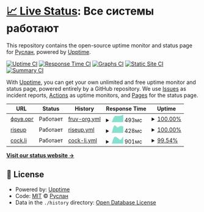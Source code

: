 # [📈 Live Status](https://up.fruw.org): <!--live status--> **Все системы работают**

This repository contains the open-source uptime monitor and status page for [Руслан](fruw.org), powered by [Upptime](https://github.com/upptime/upptime).

[![Uptime CI](https://github.com/fruworg/upptime/workflows/Uptime%20CI/badge.svg)](https://github.com/fruworg/upptime/actions?query=workflow%3A%22Uptime+CI%22)
[![Response Time CI](https://github.com/fruworg/upptime/workflows/Response%20Time%20CI/badge.svg)](https://github.com/fruworg/upptime/actions?query=workflow%3A%22Response+Time+CI%22)
[![Graphs CI](https://github.com/fruworg/upptime/workflows/Graphs%20CI/badge.svg)](https://github.com/fruworg/upptime/actions?query=workflow%3A%22Graphs+CI%22)
[![Static Site CI](https://github.com/fruworg/upptime/workflows/Static%20Site%20CI/badge.svg)](https://github.com/fruworg/upptime/actions?query=workflow%3A%22Static+Site+CI%22)
[![Summary CI](https://github.com/fruworg/upptime/workflows/Summary%20CI/badge.svg)](https://github.com/fruworg/upptime/actions?query=workflow%3A%22Summary+CI%22)

With [Upptime](https://upptime.js.org), you can get your own unlimited and free uptime monitor and status page, powered entirely by a GitHub repository. We use [Issues](https://github.com/fruworg/upptime/issues) as incident reports, [Actions](https://github.com/fruworg/upptime/actions) as uptime monitors, and [Pages](https://up.fruw.org) for the status page.

<!--start: status pages-->
<!-- This summary is generated by Upptime (https://github.com/upptime/upptime) -->
<!-- Do not edit this manually, your changes will be overwritten -->
<!-- prettier-ignore -->
| URL | Status | History | Response Time | Uptime |
| --- | ------ | ------- | ------------- | ------ |
| <img alt="" src="https://icons.duckduckgo.com/ip3/fruw.org.ico" height="13"> [фрув.орг](https://fruw.org) | Работает | [fruv-org.yml](https://github.com/fruworg/upptime/commits/HEAD/history/fruv-org.yml) | <details><summary><img alt="Response time graph" src="./graphs/fruv-org/response-time-week.png" height="20"> 493мс</summary><br><a href="https://up.fruw.org/history/fruv-org"><img alt="Response time 493" src="https://img.shields.io/endpoint?url=https%3A%2F%2Fraw.githubusercontent.com%2Ffruworg%2Fupptime%2FHEAD%2Fapi%2Ffruv-org%2Fresponse-time.json"></a><br><a href="https://up.fruw.org/history/fruv-org"><img alt="24-hour response time 529" src="https://img.shields.io/endpoint?url=https%3A%2F%2Fraw.githubusercontent.com%2Ffruworg%2Fupptime%2FHEAD%2Fapi%2Ffruv-org%2Fresponse-time-day.json"></a><br><a href="https://up.fruw.org/history/fruv-org"><img alt="7-day response time 493" src="https://img.shields.io/endpoint?url=https%3A%2F%2Fraw.githubusercontent.com%2Ffruworg%2Fupptime%2FHEAD%2Fapi%2Ffruv-org%2Fresponse-time-week.json"></a><br><a href="https://up.fruw.org/history/fruv-org"><img alt="30-day response time 493" src="https://img.shields.io/endpoint?url=https%3A%2F%2Fraw.githubusercontent.com%2Ffruworg%2Fupptime%2FHEAD%2Fapi%2Ffruv-org%2Fresponse-time-month.json"></a><br><a href="https://up.fruw.org/history/fruv-org"><img alt="1-year response time 493" src="https://img.shields.io/endpoint?url=https%3A%2F%2Fraw.githubusercontent.com%2Ffruworg%2Fupptime%2FHEAD%2Fapi%2Ffruv-org%2Fresponse-time-year.json"></a></details> | <details><summary><a href="https://up.fruw.org/history/fruv-org">100.00%</a></summary><a href="https://up.fruw.org/history/fruv-org"><img alt="All-time uptime 100.00%" src="https://img.shields.io/endpoint?url=https%3A%2F%2Fraw.githubusercontent.com%2Ffruworg%2Fupptime%2FHEAD%2Fapi%2Ffruv-org%2Fuptime.json"></a><br><a href="https://up.fruw.org/history/fruv-org"><img alt="24-hour uptime 100.00%" src="https://img.shields.io/endpoint?url=https%3A%2F%2Fraw.githubusercontent.com%2Ffruworg%2Fupptime%2FHEAD%2Fapi%2Ffruv-org%2Fuptime-day.json"></a><br><a href="https://up.fruw.org/history/fruv-org"><img alt="7-day uptime 100.00%" src="https://img.shields.io/endpoint?url=https%3A%2F%2Fraw.githubusercontent.com%2Ffruworg%2Fupptime%2FHEAD%2Fapi%2Ffruv-org%2Fuptime-week.json"></a><br><a href="https://up.fruw.org/history/fruv-org"><img alt="30-day uptime 100.00%" src="https://img.shields.io/endpoint?url=https%3A%2F%2Fraw.githubusercontent.com%2Ffruworg%2Fupptime%2FHEAD%2Fapi%2Ffruv-org%2Fuptime-month.json"></a><br><a href="https://up.fruw.org/history/fruv-org"><img alt="1-year uptime 100.00%" src="https://img.shields.io/endpoint?url=https%3A%2F%2Fraw.githubusercontent.com%2Ffruworg%2Fupptime%2FHEAD%2Fapi%2Ffruv-org%2Fuptime-year.json"></a></details>
| <img alt="" src="https://icons.duckduckgo.com/ip3/mail.riseup.net.ico" height="13"> [riseup](https://mail.riseup.net) | Работает | [riseup.yml](https://github.com/fruworg/upptime/commits/HEAD/history/riseup.yml) | <details><summary><img alt="Response time graph" src="./graphs/riseup/response-time-week.png" height="20"> 428мс</summary><br><a href="https://up.fruw.org/history/riseup"><img alt="Response time 428" src="https://img.shields.io/endpoint?url=https%3A%2F%2Fraw.githubusercontent.com%2Ffruworg%2Fupptime%2FHEAD%2Fapi%2Friseup%2Fresponse-time.json"></a><br><a href="https://up.fruw.org/history/riseup"><img alt="24-hour response time 431" src="https://img.shields.io/endpoint?url=https%3A%2F%2Fraw.githubusercontent.com%2Ffruworg%2Fupptime%2FHEAD%2Fapi%2Friseup%2Fresponse-time-day.json"></a><br><a href="https://up.fruw.org/history/riseup"><img alt="7-day response time 428" src="https://img.shields.io/endpoint?url=https%3A%2F%2Fraw.githubusercontent.com%2Ffruworg%2Fupptime%2FHEAD%2Fapi%2Friseup%2Fresponse-time-week.json"></a><br><a href="https://up.fruw.org/history/riseup"><img alt="30-day response time 428" src="https://img.shields.io/endpoint?url=https%3A%2F%2Fraw.githubusercontent.com%2Ffruworg%2Fupptime%2FHEAD%2Fapi%2Friseup%2Fresponse-time-month.json"></a><br><a href="https://up.fruw.org/history/riseup"><img alt="1-year response time 428" src="https://img.shields.io/endpoint?url=https%3A%2F%2Fraw.githubusercontent.com%2Ffruworg%2Fupptime%2FHEAD%2Fapi%2Friseup%2Fresponse-time-year.json"></a></details> | <details><summary><a href="https://up.fruw.org/history/riseup">100.00%</a></summary><a href="https://up.fruw.org/history/riseup"><img alt="All-time uptime 100.00%" src="https://img.shields.io/endpoint?url=https%3A%2F%2Fraw.githubusercontent.com%2Ffruworg%2Fupptime%2FHEAD%2Fapi%2Friseup%2Fuptime.json"></a><br><a href="https://up.fruw.org/history/riseup"><img alt="24-hour uptime 100.00%" src="https://img.shields.io/endpoint?url=https%3A%2F%2Fraw.githubusercontent.com%2Ffruworg%2Fupptime%2FHEAD%2Fapi%2Friseup%2Fuptime-day.json"></a><br><a href="https://up.fruw.org/history/riseup"><img alt="7-day uptime 100.00%" src="https://img.shields.io/endpoint?url=https%3A%2F%2Fraw.githubusercontent.com%2Ffruworg%2Fupptime%2FHEAD%2Fapi%2Friseup%2Fuptime-week.json"></a><br><a href="https://up.fruw.org/history/riseup"><img alt="30-day uptime 100.00%" src="https://img.shields.io/endpoint?url=https%3A%2F%2Fraw.githubusercontent.com%2Ffruworg%2Fupptime%2FHEAD%2Fapi%2Friseup%2Fuptime-month.json"></a><br><a href="https://up.fruw.org/history/riseup"><img alt="1-year uptime 100.00%" src="https://img.shields.io/endpoint?url=https%3A%2F%2Fraw.githubusercontent.com%2Ffruworg%2Fupptime%2FHEAD%2Fapi%2Friseup%2Fuptime-year.json"></a></details>
| <img alt="" src="https://icons.duckduckgo.com/ip3/mail.cock.li.ico" height="13"> [cock.li](https://mail.cock.li) | Работает | [cock-li.yml](https://github.com/fruworg/upptime/commits/HEAD/history/cock-li.yml) | <details><summary><img alt="Response time graph" src="./graphs/cock-li/response-time-week.png" height="20"> 901мс</summary><br><a href="https://up.fruw.org/history/cock-li"><img alt="Response time 901" src="https://img.shields.io/endpoint?url=https%3A%2F%2Fraw.githubusercontent.com%2Ffruworg%2Fupptime%2FHEAD%2Fapi%2Fcock-li%2Fresponse-time.json"></a><br><a href="https://up.fruw.org/history/cock-li"><img alt="24-hour response time 860" src="https://img.shields.io/endpoint?url=https%3A%2F%2Fraw.githubusercontent.com%2Ffruworg%2Fupptime%2FHEAD%2Fapi%2Fcock-li%2Fresponse-time-day.json"></a><br><a href="https://up.fruw.org/history/cock-li"><img alt="7-day response time 901" src="https://img.shields.io/endpoint?url=https%3A%2F%2Fraw.githubusercontent.com%2Ffruworg%2Fupptime%2FHEAD%2Fapi%2Fcock-li%2Fresponse-time-week.json"></a><br><a href="https://up.fruw.org/history/cock-li"><img alt="30-day response time 901" src="https://img.shields.io/endpoint?url=https%3A%2F%2Fraw.githubusercontent.com%2Ffruworg%2Fupptime%2FHEAD%2Fapi%2Fcock-li%2Fresponse-time-month.json"></a><br><a href="https://up.fruw.org/history/cock-li"><img alt="1-year response time 901" src="https://img.shields.io/endpoint?url=https%3A%2F%2Fraw.githubusercontent.com%2Ffruworg%2Fupptime%2FHEAD%2Fapi%2Fcock-li%2Fresponse-time-year.json"></a></details> | <details><summary><a href="https://up.fruw.org/history/cock-li">99.54%</a></summary><a href="https://up.fruw.org/history/cock-li"><img alt="All-time uptime 99.54%" src="https://img.shields.io/endpoint?url=https%3A%2F%2Fraw.githubusercontent.com%2Ffruworg%2Fupptime%2FHEAD%2Fapi%2Fcock-li%2Fuptime.json"></a><br><a href="https://up.fruw.org/history/cock-li"><img alt="24-hour uptime 99.45%" src="https://img.shields.io/endpoint?url=https%3A%2F%2Fraw.githubusercontent.com%2Ffruworg%2Fupptime%2FHEAD%2Fapi%2Fcock-li%2Fuptime-day.json"></a><br><a href="https://up.fruw.org/history/cock-li"><img alt="7-day uptime 99.54%" src="https://img.shields.io/endpoint?url=https%3A%2F%2Fraw.githubusercontent.com%2Ffruworg%2Fupptime%2FHEAD%2Fapi%2Fcock-li%2Fuptime-week.json"></a><br><a href="https://up.fruw.org/history/cock-li"><img alt="30-day uptime 99.54%" src="https://img.shields.io/endpoint?url=https%3A%2F%2Fraw.githubusercontent.com%2Ffruworg%2Fupptime%2FHEAD%2Fapi%2Fcock-li%2Fuptime-month.json"></a><br><a href="https://up.fruw.org/history/cock-li"><img alt="1-year uptime 99.54%" src="https://img.shields.io/endpoint?url=https%3A%2F%2Fraw.githubusercontent.com%2Ffruworg%2Fupptime%2FHEAD%2Fapi%2Fcock-li%2Fuptime-year.json"></a></details>

<!--end: status pages-->

[**Visit our status website →**](https://up.fruw.org)

## 📄 License

- Powered by: [Upptime](https://github.com/upptime/upptime)
- Code: [MIT](./LICENSE) © [Руслан](fruw.org)
- Data in the `./history` directory: [Open Database License](https://opendatacommons.org/licenses/odbl/1-0/)

